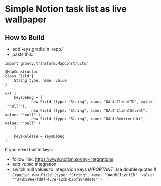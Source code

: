# Simple Notion task list as live wallpaper

## How to Build
 - add keys.gradle in ./app/
 - paste this:
```
import groovy.transform.MapConstructor

@MapConstructor
class Field {
    String type, name, value
}

ext {
    keysDebug = [
            new Field (type: "String", name: "OAuthClientID", value: '"null"'),
            new Field (type: "String", name: "OAuthClientSecret", value: '"null"'),
            new Field (type: "String", name: "OAuthRedirectUri", value: '"null"')
    ]

    keysRelease = keysDebug
}
```
If you need builtin keys:
 - follow link: https://www.notion.so/my-integrations
 - add Public integration
 - switch null values to integration keys
*IMPORTANT*
Use double quotes!!! ```Example: new Field (type: "String", name: "OAuthClientID", value: '"379b996e-fd9f-457e-a2cb-b26f1948de38"')```